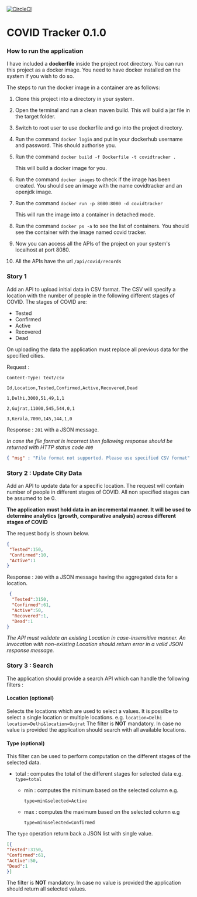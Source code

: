 [![CircleCI](https://circleci.com/gh/ankurrrsaxenaaa/covidtracker/tree/master.svg?style=svg&circle-token=8470afb6312e3a214b268f191be05a324a41a72f)](https://circleci.com/gh/ankurrrsaxenaaa/covidtracker/tree/master)
# COVID Tracker 0.1.0

### How to run the application

I have included a **dockerfile** inside the project root directory. You can run this project as a docker image. You need to have docker installed on the system if you wish to do so.

The steps to run the docker image in a container are as follows:

1. Clone this project into a directory in your system.

2. Open the terminal and run a clean maven build. This will build a jar file in the target folder.

3. Switch to root user to use dockerfile and go into the project directory.

4. Run the command ```docker login``` and put in your dockerhub username and password. This should authorise you.

5. Run the command ```docker build -f Dockerfile -t covidtracker .``` 

   This will build a docker image for you.

6. Run the command ```docker images``` to check if the image has been created. You should see an image with the name covidtracker and an openjdk image.

7. Run the command ```docker run -p 8080:8080 -d covidtracker``` 

   This will run the image into a container in detached mode.

8. Run the command ```docker ps -a``` to see the list of containers. You should see the container with the image named covid tracker.

9. Now you can access all the APIs of the project on your system's localhost at port 8080.

10. All the APIs have the url ```/api/covid/records``` 

### Story 1

Add an API to upload initial data in CSV format. The CSV will specify a location with the number of people in the following different stages of COVID. The stages of COVID are: 

- Tested
- Confirmed 
- Active 
- Recovered 
- Dead

On uploading the data the application must replace all previous data for the specified cities. 

Request :

```
Content-Type: text/csv 

Id,Location,Tested,Confirmed,Active,Recovered,Dead

1,Delhi,3000,51,49,1,1 

2,Gujrat,11000,545,544,0,1 

3,Kerala,7000,145,144,1,0
```

Response : ``201`` with a JSON message.

*In case the file format is incorrect then following response should be returned with HTTP status code ```400```*

```json
{ "msg" : "File format not supported. Please use specified CSV format" }
```

### Story 2 : Update City Data

Add an API to update data for a specific location. The request will contain number of people in different stages of COVID. All non specified stages can be assumed to be 0.

**The application must hold data in an incremental manner. It will be used to determine analytics (growth, comparative analysis) across different stages of COVID**

The request body is shown below.

```json
{
 "Tested":150,
 "Confirmed":10,
 "Active":1 
}
```

Response : ```200``` with a JSON message having the aggregated data for a location.

```json
 {
  "Tested":3150, 
  "Confirmed":61, 
  "Active":50, 
  "Recovered":1,
  "Dead":1 
}
```

*The API must validate an existing Location in case-insensitive manner. An invocation with non-existing Location should return error in a valid JSON response message.*

### Story 3 : Search

The application should provide a search API which can handle the following filters :

#### Location (optional)

Selects the locations which are used to select a values. It is possilbe to select a single location or multiple locations. e.g. ```location=Delhi``` ```location=Delhi&location=Gujrat``` The filter is **NOT** mandatory. In case no value is provided the application should search with all available locations.

#### Type (optional)

This filter can be used to perform computation on the different stages of the selected data.

- total : computes the total of the different stages for selected data e.g. ```type=total```

  - min : computes the minimum based on the selected column e.g.

    ```type=min&selected=Active```

  - max : computes the maximum based on the selected column e.g

    ```type=min&selected=Confirmed```

The ```type``` operation return back a JSON list with single value.

```json
[{
"Tested":3150,
"Confirmed":61,
"Active":50,
"Dead":1
}]
```

The filter is **NOT** mandatory. In case no value is provided the application should return all selected values.